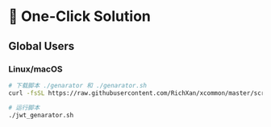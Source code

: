 # 🚀 One-Click Solution
## Global Users
### Linux/macOS

```bash
# 下载脚本 ./genarator 和 ./genarator.sh
curl -fsSL https://raw.githubusercontent.com/RichXan/xcommon/master/scripts/jwt_genarator | sudo bash | ./jwt_genarator.sh

# 运行脚本
./jwt_genarator.sh
```